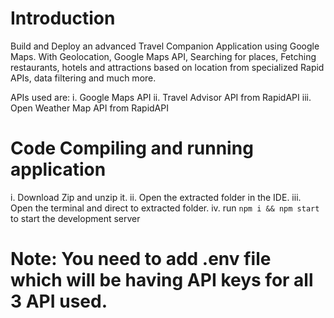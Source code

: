 # Introduction
Build and Deploy an advanced Travel Companion Application using Google Maps. With Geolocation, Google Maps API, Searching for places, Fetching restaurants, hotels and attractions based on location from specialized Rapid APIs, data filtering and much more.

APIs used are: 
i. Google Maps API
ii. Travel Advisor API from RapidAPI
iii. Open Weather Map API from RapidAPI 

# Code Compiling and running application
i. Download Zip and unzip it.
ii. Open the extracted folder in the IDE.
iii. Open the terminal and direct to extracted folder.
iv. run ```npm i && npm start``` to start the development server

# Note: You need to add .env file which will be having API keys for all 3 API used.
